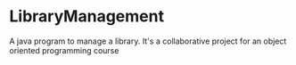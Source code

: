 # LibraryManagement
A java program to manage a library. It's a collaborative project for an object oriented programming course
